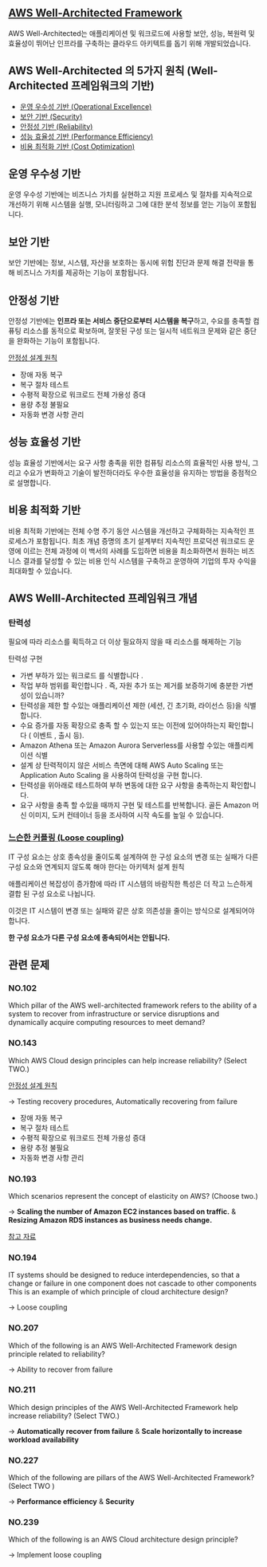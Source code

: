 ## [AWS Well-Architected Framework](https://aws.amazon.com/ko/architecture/well-architected/)

AWS Well-Architected는 애플리케이션 및 워크로드에 사용할 보안, 성능, 복원력 및 효율성이 뛰어난 인프라를 구축하는 클라우드 아키텍트를 돕기 위해 개발되었습니다.

## AWS Well-Architected 의 5가지 원칙 (Well-Architected 프레임워크의 기반)

   * [운영 우수성 기반 (Operational Excellence)](#운영-우수성-기반)
   * [보안 기반 (Security)](#보안-기반)
   * [안정성 기반 (Reliability)](#안정성-기반)
   * [성능 효율성 기반 (Performance Efficiency)](#성능-효율성-기반)
   * [비용 최적화 기반 (Cost Optimization)](#비용-최적화-기반)

## 운영 우수성 기반

운영 우수성 기반에는 비즈니스 가치를 실현하고 지원 프로세스 및 절차를 지속적으로 개선하기 위해 시스템을 실행, 모니터링하고 그에 대한 분석 정보를 얻는 기능이 포함됩니다.

## 보안 기반

보안 기반에는 정보, 시스템, 자산을 보호하는 동시에 위험 진단과 문제 해결 전략을 통해 비즈니스 가치를 제공하는 기능이 포함됩니다.

## 안정성 기반

안정성 기반에는 **인프라 또는 서비스 중단으로부터 시스템을 복구**하고, 수요를 충족할 컴퓨팅 리소스를 동적으로 확보하며, 잘못된 구성 또는 일시적 네트워크 문제와 같은 중단을 완화하는 기능이 포함됩니다.

[안정성 설계 원칙](https://docs.aws.amazon.com/ko_kr/wellarchitected/latest/reliability-pillar/design-principles.html)

   * 장애 자동 복구
   * 복구 절차 테스트
   * 수평적 확장으로 워크로드 전체 가용성 증대
   * 용량 추정 불필요
   * 자동화 변경 사항 관리

## 성능 효율성 기반

성능 효율성 기반에서는 요구 사항 충족을 위한 컴퓨팅 리소스의 효율적인 사용 방식, 그리고 수요가 변화하고 기술이 발전하더라도 우수한 효율성을 유지하는 방법을 중점적으로 설명합니다.

## 비용 최적화 기반

비용 최적화 기반에는 전체 수명 주기 동안 시스템을 개선하고 구체화하는 지속적인 프로세스가 포함됩니다. 최초 개념 증명의 초기 설계부터 지속적인 프로덕션 워크로드 운영에 이르는 전체 과정에 이 백서의 사례를 도입하면 비용을 최소화하면서 원하는 비즈니스 결과를 달성할 수 있는 비용 인식 시스템을 구축하고 운영하여 기업의 투자 수익을 최대화할 수 있습니다.

## AWS Welll-Architected 프레임워크 개념

### 탄력성

필요에 따라 리소스를 획득하고 더 이상 필요하지 않을 때 리소스를 해제하는 기능

탄력성 구현

   * 가변 부하가 있는 워크로드 를 식별합니다 .
   * 작업 부하 범위를 확인합니다 . 즉, 자원 추가 또는 제거를 보증하기에 충분한 가변성이 있습니까?
   * 탄력성을 제한 할 수있는 애플리케이션 제한 (세션, 긴 초기화, 라이선스 등)을 식별합니다.
   * 수요 증가를 자동 확장으로 충족 할 수 있는지 또는 이전에 있어야하는지 확인합니다 ( 이벤트 , 출시 등).
   * Amazon Athena 또는 Amazon Aurora Serverless를 사용할 수있는 애플리케이션 식별
   * 설계 상 탄력적이지 않은 서비스 측면에 대해 AWS Auto Scaling 또는 Application Auto Scaling 을 사용하여 탄력성을 구현 합니다.
   * 탄력성을 위아래로 테스트하여 부하 변동에 대한 요구 사항을 충족하는지 확인합니다.
   * 요구 사항을 충족 할 수있을 때까지 구현 및 테스트를 반복합니다. 골든 Amazon 머신 이미지, 도커 컨테이너 등을 조사하여 시작 속도를 높일 수 있습니다.

### [느슨한 커플링 (Loose coupling)](https://d1.awsstatic.com/whitepapers/AWS_Cloud_Best_Practices.pdf)

IT 구성 요소는 상호 종속성을 줄이도록 설계하여 한 구성 요소의 변경 또는 실패가 다른 구성 요소와 연계되지 않도록 해야 한다는 아키텍처 설계 원칙

애플리케이션 복잡성이 증가함에 따라 IT 시스템의 바람직한 특성은 더 작고 느슨하게 결합 된 구성 요소로 나뉩니다. 

이것은 IT 시스템이 변경 또는 실패와 같은 상호 의존성을 줄이는 방식으로 설계되어야합니다.

**한 구성 요소가 다른 구성 요소에 종속되어서는 안됩니다.**

## 관련 문제

### NO.102

Which pillar of the AWS well-architected framework refers to the ability of a system to recover from infrastructure or service disruptions and dynamically acquire computing resources to meet demand?

### NO.143 

Which AWS Cloud design principles can help increase reliability? (Select TWO.)

[안정성 설계 원칙](https://docs.aws.amazon.com/ko_kr/wellarchitected/latest/reliability-pillar/design-principles.html)

-> Testing recovery procedures, Automatically recovering from failure

   * 장애 자동 복구
   * 복구 절차 테스트
   * 수평적 확장으로 워크로드 전체 가용성 증대
   * 용량 추정 불필요
   * 자동화 변경 사항 관리

### NO.193 
Which scenarios represent the concept of elasticity on AWS? (Choose two.)

-> **Scaling the number of Amazon EC2 instances based on traffic.** & **Resizing Amazon RDS instances as business needs change.**

[참고 자료](https://www.examtopics.com/discussions/amazon/view/17338-exam-aws-certified-cloud-practitioner-topic-1-question-143/)

### NO.194 
IT systems should be designed to reduce interdependencies, so that a change or failure in one component does not cascade to other components This is an example of which principle of cloud architecture design?

-> Loose coupling

### NO.207 
Which of the following is an AWS Well-Architected Framework design principle related to reliability?

-> Ability to recover from failure

### NO.211 
Which design principles of the AWS Well-Architected Framework help increase reliability? (Select TWO.)

-> **Automatically recover from failure** & **Scale horizontally to increase workload availability**

### NO.227 
Which of the following are pillars of the AWS Well-Architected Framework? (Select TWO )

-> **Performance efficiency** & **Security**

### NO.239 
Which of the following is an AWS Cloud architecture design principle?

-> Implement loose coupling

